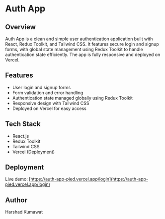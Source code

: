 # Auth App

## Overview
Auth App is a clean and simple user authentication application built with React, Redux Toolkit, and Tailwind CSS. It features secure login and signup forms, with global state management using Redux Toolkit to handle authentication state efficiently. The app is fully responsive and deployed on Vercel.

## Features
- User login and signup forms
- Form validation and error handling
- Authentication state managed globally using Redux Toolkit
- Responsive design with Tailwind CSS
- Deployed on Vercel for easy access

## Tech Stack
- React.js
- Redux Toolkit
- Tailwind CSS
- Vercel (Deployment)

## Deployment
Live demo: [https://auth-app-pied.vercel.app/login](https://auth-app-pied.vercel.app/login)

## Author
Harshad Kumawat


